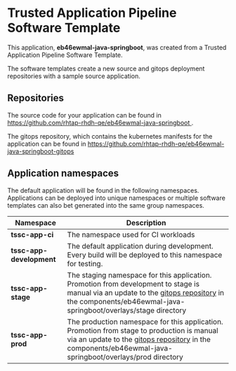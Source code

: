 # Trusted Application Pipeline Software Template

This application, **eb46ewmal-java-springboot**, was created from a Trusted Application Pipeline Software Template.

The software templates create a new source and gitops deployment repositories with a sample source application. 

## Repositories

The source code for your application can be found in [https://github.com/rhtap-rhdh-qe/eb46ewmal-java-springboot ](https://github.com/rhtap-rhdh-qe/eb46ewmal-java-springboot ).
 
The gitops repository, which contains the kubernetes manifests for the application can be found in 
[https://github.com/rhtap-rhdh-qe/eb46ewmal-java-springboot-gitops ](https://github.com/rhtap-rhdh-qe/eb46ewmal-java-springboot-gitops ) 

## Application namespaces 

The default application will be found in the following namespaces. Applications can be deployed into unique namespaces or multiple software templates can also bet generated into the same group namespaces.  

|  Namespace   |  Description   |  
| -------- | -------- |
| **tssc-app-ci** | The namespace used for CI workloads |
| **tssc-app-development** | The default application during development. Every build will be deployed to this namespace for testing. |
| **tssc-app-stage** | The staging namespace for this application. Promotion from development to stage is manual via an update to the [gitops repository](https://github.com/rhtap-rhdh-qe/eb46ewmal-java-springboot-gitops ) in the components/eb46ewmal-java-springboot/overlays/stage directory |
| **tssc-app-prod** | The production namespace for this application. Promotion from stage to production is manual via an update to the [gitops repository](https://github.com/rhtap-rhdh-qe/eb46ewmal-java-springboot-gitops ) in the components/eb46ewmal-java-springboot/overlays/prod directory |